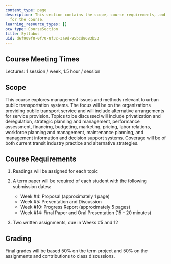 ```yaml
---
content_type: page
description: This section contains the scope, course requirements, and a grading table
  for the course.
learning_resource_types: []
ocw_type: CourseSection
title: Syllabus
uid: d6f909f8-0f70-8f3c-3a9d-95bcd8683b53
---
```


Course Meeting Times
--------------------

Lectures: 1 session / week, 1.5 hour / session

Scope
-----

This course explores management issues and methods relevant to urban public transportation systems. The focus will be on the organizations providing public transport service and will include alternative arrangements for service provision. Topics to be discussed will include privatization and deregulation, strategic planning and management, performance assessment, financing, budgeting, marketing, pricing, labor relations, workforce planning and management, maintenance planning, and management information and decision support systems. Coverage will be of both current transit industry practice and alternative strategies.

Course Requirements
-------------------

1.  Readings will be assigned for each topic
    
2.  A term paper will be required of each student with the following submission dates:
    
    *   Week #4: Proposal (approximately 1 page)
    *   Week #5: Presentation and Discussion
    *   Week #10: Progress Report (approximately 5 pages)
    *   Week #14: Final Paper and Oral Presentation (15 - 20 minutes)
3.  Two written assignments, due in Weeks #5 and 12
    

Grading
-------

Final grades will be based 50% on the term project and 50% on the assignments and contributions to class discussions.